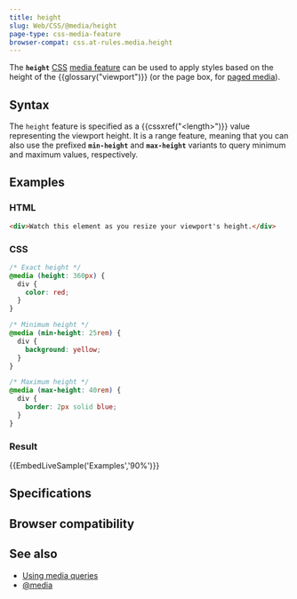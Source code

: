 ```yaml
---
title: height
slug: Web/CSS/@media/height
page-type: css-media-feature
browser-compat: css.at-rules.media.height
---
```




The **`height`** [CSS](/Web/CSS) [media feature](/Web/CSS/@media#media_features) can be used to apply styles based on the height of the {{glossary("viewport")}} (or the page box, for [paged media](/Web/CSS/CSS_paged_media)).

## Syntax

The `height` feature is specified as a {{cssxref("&lt;length&gt;")}} value representing the viewport height. It is a range feature, meaning that you can also use the prefixed **`min-height`** and **`max-height`** variants to query minimum and maximum values, respectively.

## Examples

### HTML

```html
<div>Watch this element as you resize your viewport's height.</div>
```

### CSS

```css
/* Exact height */
@media (height: 360px) {
  div {
    color: red;
  }
}

/* Minimum height */
@media (min-height: 25rem) {
  div {
    background: yellow;
  }
}

/* Maximum height */
@media (max-height: 40rem) {
  div {
    border: 2px solid blue;
  }
}
```

### Result

{{EmbedLiveSample('Examples','90%')}}

## Specifications



## Browser compatibility



## See also

- [Using media queries](/Web/CSS/CSS_media_queries/Using_media_queries)
- [@media](/Web/CSS/@media)
